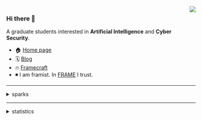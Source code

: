 <img align="right" src="http://github-profile-summary-cards.vercel.app/api/cards/stats?username=framist&theme=nord_bright&" />

### Hi there 👋

A graduate students interested in **Artificial Intelligence** and **Cyber Security**.
- 🏠 [Home page](http://framist.top/)
- 🗓️ [Blog](https://framist.github.io/)
- 🔥 [Framecraft](https://craft.framist.top/)
- ◾ I am framist. In [FRAME](https://framist.github.io/post/frame-2021.html) I trust.

---

<details>
<summary>sparks</summary>

🌟
- 🏛️ [SAFC-bot](https://github.com/framist/SAFC-bot) - SAFC — 元平台、弱中心 — 不止是评价导师 | Student Anti-Fraud Center - Meta & Decentralization - not just reviewing supervisor

⭐
- 🥚 [egg-language-server](https://github.com/framist/egg-language-server) - egg 驱动的编写时代码优化语言服务器及 VS Code 插件 | Egg-powered code optimization language server & VS Code extension
- 🎛️ [STemWinForHAL](https://github.com/framist/STemWinForHAL) - 项目模板库 = STM32 + emWin + HAL库 + 正点原子风格

✨
- 📡 [2nd-EBDSC](https://github.com/framist/2nd-EBDSC) - 第二届“火眼金睛”电磁大数据非凡挑战赛（EBDSC）金奖 - 电磁利剑 101 战队方案 - Wide-Value-Embs TCN
- 🌐 [NUEDC2022-E](https://github.com/framist/NUEDC2022-E) - 声源定位跟踪系统 一等奖作品 - 省级大学生电子设计竞赛
- [TZ-2](https://github.com/framist/TZ-2) 天舟二号存档-2021陕西省Ti杯工科联赛-实现只通过单六轴传感器进行空间运动测量
- [notes-on-modern-communication-principles](https://github.com/framist/notes-on-modern-communication-principles) 现代通信原理的个人笔记 | Personal notes on modern communication principles 
- [Software-Foundations-Note](https://github.com/framist/Software-Foundations-Note) 软件基础的个人笔记与部分习题解答 fork from Coq-zh/SF-zh

💡
- ⌚ [AI-vs-CTC](https://github.com/framist/AI-vs-CTC) DeepSeek R1 大战 封闭类时曲线

</details>


---

<!--
**framist/framist** is a ✨ _special_ ✨ repository because its `README.md` (this file) appears on your GitHub profile.

Here are some ideas to get you started:

- 🔭 I’m currently working on ...
- 🌱 I’m currently learning ...
- 👯 I’m looking to collaborate on ...
- 🤔 I’m looking for help with ...
- 💬 Ask me about ...
- 📫 How to reach me: ...
- 😄 Pronouns: ...
- ⚡ Fun fact: ...
- 🔥 [Framecraft](https://craft.framist.top/) 
-->

<details>
<summary>statistics</summary>

![](http://github-profile-summary-cards.vercel.app/api/cards/profile-details?username=framist&theme=nord_bright)

![](http://github-profile-summary-cards.vercel.app/api/cards/most-commit-language?username=framist&theme=nord_bright)
![](http://github-profile-summary-cards.vercel.app/api/cards/productive-time?username=framist&theme=nord_bright&utcOffset=8)

</details>


